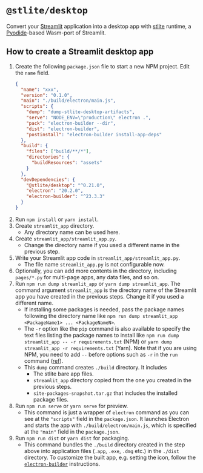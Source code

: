 # `@stlite/desktop`

Convert your [Streamlit](https://streamlit.io/) application into a desktop app with [stlite](https://github.com/whitphx/stlite) runtime, a [Pyodide](https://pyodide.org/)-based Wasm-port of Streamlit.

## How to create a Streamlit desktop app

1. Create the following `package.json` file to start a new NPM project. Edit the `name` field.
   ```json
   {
     "name": "xxx",
     "version": "0.1.0",
     "main": "./build/electron/main.js",
     "scripts": {
       "dump": "dump-stlite-desktop-artifacts",
       "serve": "NODE_ENV=\"production\" electron .",
       "pack": "electron-builder --dir",
       "dist": "electron-builder",
       "postinstall": "electron-builder install-app-deps"
     },
     "build": {
       "files": ["build/**/*"],
       "directories": {
         "buildResources": "assets"
       }
     },
     "devDependencies": {
       "@stlite/desktop": "^0.21.0",
       "electron": "20.2.0",
       "electron-builder": "^23.3.3"
     }
   }
   ```
2. Run `npm install` or `yarn install`.
3. Create `streamlit_app` directory.
   - Any directory name can be used here.
4. Create `streamlit_app/streamlit_app.py`.
   - Change the directory name if you used a different name in the previous step.
5. Write your Streamlit app code in `streamlit_app/streamlit_app.py`.
   - The file name `streamlit_app.py` is not configurable now.
6. Optionally, you can add more contents in the directory, including `pages/*.py` for multi-page apps, any data files, and so on.
7. Run `npm run dump streamlit_app` or `yarn dump streamlit_app`. The command argument `streamlit_app` is the directory name of the Streamlit app you have created in the previous steps. Change it if you used a different name.
   - If installing some packages is needed, pass the package names following the directory name like `npm run dump streamlit_app <PackageName1> ... <PackageNameN>`.
   - The `-r` option like the `pip` command is also available to specify the text files listing the package names to install like `npm run dump streamlit_app -- -r requirements.txt` (NPM) or `yarn dump streamlit_app -r requirements.txt` (Yarn). Note that if you are using NPM, you need to add `--` before options such as `-r` in the `run` command ([ref](https://stackoverflow.com/questions/43046885/what-does-do-when-running-an-npm-command)).
   - This `dump` command creates `./build` directory. It includes
     - The stlite bare app files.
     - `streamlit_app` directory copied from the one you created in the previous steps.
     - `site-packages-snapshot.tar.gz` that includes the installed package files.
8. Run `npm run serve` or `yarn serve` for preview.
   - This command is just a wrapper of `electron` command as you can see at the `"scripts"` field in the `package.json`. It launches Electron and starts the app with `./build/electron/main.js`, which is specified at the `"main"` field in the `package.json`.
9. Run `npm run dist` or `yarn dist` for packaging.
   - This command bundles the `./build` directory created in the step above into application files (`.app`, `.exe`, `.dmg` etc.) in the `./dist` directory. To customize the built app, e.g. setting the icon, follow the [`electron-builder`](https://www.electron.build/) instructions.
